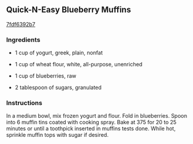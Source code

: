 ## Quick-N-Easy Blueberry Muffins

[7fdf6392b7](http://www.food.com/recipe/quick-n-easy-blueberry-muffins-3885)

### Ingredients

 - 1 cup of yogurt, greek, plain, nonfat

 - 1 cup of wheat flour, white, all-purpose, unenriched

 - 1 cup of blueberries, raw

 - 2 tablespoon of sugars, granulated

### Instructions

In a medium bowl, mix frozen yogurt and flour. Fold in blueberries. Spoon into 6 muffin tins coated with cooking spray. Bake at 375 for 20 to 25 minutes or until a toothpick inserted in muffins tests done. While hot, sprinkle muffin tops with sugar if desired.